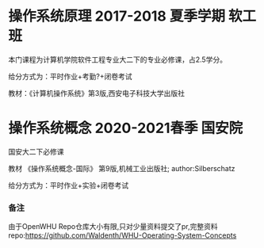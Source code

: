 # 操作系统原理 2017-2018 夏季学期 软工班

本门课程为计算机学院软件工程专业大二下的专业必修课，占2.5学分。

给分方式为：平时作业+考勤?+闭卷考试

教材：《计算机操作系统》第3版,西安电子科技大学出版社

# 操作系统概念 2020-2021春季 国安院

国安大二下必修课

教材 《操作系统概念-国际》 第9版,机械工业出版社; <Operating System Concepts-9th> author:Silberschatz 

给分方式为：平时作业+实验+闭卷考试

### 备注

由于OpenWHU Repo仓库大小有限,只对少量资料提交了pr,完整资料repo:https://github.com/Waldenth/WHU-Operating-System-Concepts

